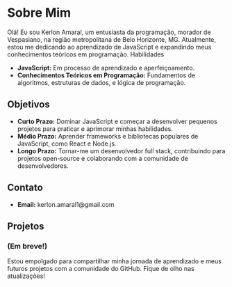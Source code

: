 # Sobre Mim

<p>Olá! Eu sou Kerlon Amaral, um entusiasta da programação, morador de Vespasiano, na região metropolitana de Belo Horizonte, MG. Atualmente, estou me dedicando ao aprendizado de JavaScript e expandindo meus conhecimentos teóricos em programação.
Habilidades</p>

<ul>
    <li><strong>JavaScript:</strong> Em processo de aprendizado e aperfeiçoamento.</li>
    <li><strong>Conhecimentos Teóricos em Programação:</strong> Fundamentos de algoritmos, estruturas de dados, e lógica de programação.</li>
</ul>

## Objetivos

<ul>
    <li><strong>Curto Prazo:</strong> Dominar JavaScript e começar a desenvolver pequenos projetos para praticar e aprimorar minhas habilidades.</li>
    <li><strong>Médio Prazo:</strong> Aprender frameworks e bibliotecas populares de JavaScript, como React e Node.js.</li>
    <li><strong>Longo Prazo:</strong> Tornar-me um desenvolvedor full stack, contribuindo para projetos open-source e colaborando com a comunidade de desenvolvedores.</li>
</ul>

## Contato

<ul>
    <li><strong>Email:</strong> kerlon.amaral1@gmail.com</li>
</ul>

## Projetos

### (Em breve!)

Estou empolgado para compartilhar minha jornada de aprendizado e meus futuros projetos com a comunidade do GitHub. Fique de olho nas atualizações!
